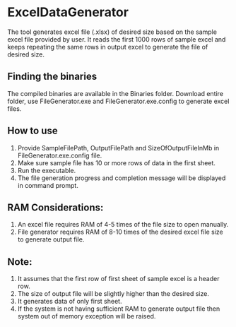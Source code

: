 ExcelDataGenerator
==================

The tool generates excel file (.xlsx) of desired size based on the sample excel file provided by user.
It reads the first 1000 rows of sample excel and keeps repeating the same rows in output excel to generate the file of desired size.

## Finding the binaries
The compiled binaries are available in the Binaries folder. Download entire folder, use
FileGenerator.exe and FileGenerator.exe.config to generate excel files.

## How to use
1. Provide SampleFilePath, OutputFilePath and SizeOfOutputFileInMb in FileGenerator.exe.config file.
2. Make sure sample file has 10 or more rows of data in the first sheet.
3. Run the executable.
4. The file generation progress and completion message will be displayed in command prompt.

## RAM Considerations:
1. An excel file requires RAM of 4-5 times of the file size to open manually.
2. File generator requires RAM of 8-10 times of the desired excel file size to generate output file.

## Note:
1. It assumes that the first row of first sheet of sample excel is a header row.
2. The size of output file will be slightly higher than the desired size.
3. It generates data of only first sheet.
4. If the system is not having sufficient RAM to generate output file then system out of memory exception will be raised.
